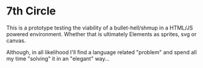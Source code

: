 7th Circle
==========

This is a prototype testing the viability of a bullet-hell/shmup in
a HTML/JS powered environment. Whether that is ultimately Elements as
sprites, svg or canvas.

Although, in all likelihood I'll find a language related "problem" and
spend all my time "solving" it in an "elegant" way...
